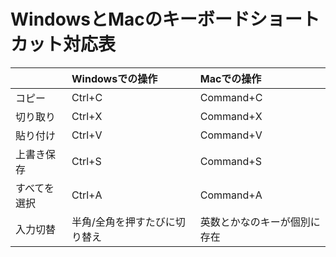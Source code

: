 # WindowsとMacのキーボードショートカット対応表
|            | Windowsでの操作            | Macでの操作               |
|:-----------|:--------------------------|:------------------------|
| コピー      | Ctrl+C                    | Command+C               |
| 切り取り    | Ctrl+X                    | Command+X               |
| 貼り付け    | Ctrl+V                    | Command+V               |
| 上書き保存  | Ctrl+S                    | Command+S               |
| すべてを選択 | Ctrl+A                   | Command+A               |
| 入力切替    | 半角/全角を押すたびに切り替え | 英数とかなのキーが個別に存在 |